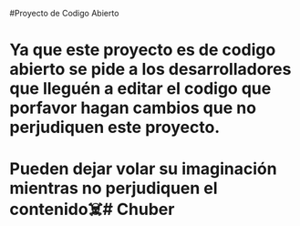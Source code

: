 #Proyecto de Codigo Abierto 
# Ya que este proyecto es de codigo abierto se pide a los desarrolladores que lleguén a editar el codigo que porfavor hagan cambios que no perjudiquen este proyecto.

# Pueden dejar volar su imaginación mientras no perjudiquen el contenido☠️#   C h u b e r  
 